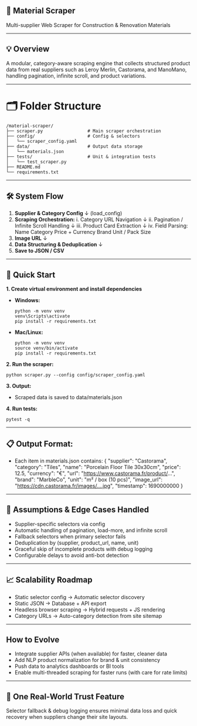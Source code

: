 ## 🧱 Material Scraper
Multi-supplier Web Scraper for Construction & Renovation Materials

---

## 💡 Overview
A modular, category-aware scraping engine that collects structured product data 
from real suppliers such as Leroy Merlin, Castorama, and ManoMano, 
handling pagination, infinite scroll, and product variations.

---

# 🗂 Folder Structure
```
/material-scraper/
├── scraper.py                 # Main scraper orchestration
├── config/                    # Config & selectors
│   └── scraper_config.yaml
├── data/                      # Output data storage
│   └── materials.json
├── tests/                     # Unit & integration tests
│   └── test_scraper.py
├── README.md
└── requirements.txt
```

---

## 🛠 System Flow

1. **Supplier & Category Config**
             ↓ (load_config)
2. **Scraping Orchestration:**
i.  Category URL Navigation
             ↓
ii. Pagination / Infinite Scroll Handling
             ↓
iii. Product Card Extraction
             ↓
iv.  Field Parsing:
    Name
    Category
    Price + Currency
    Brand
    Unit / Pack Size
3. **Image URL**
         ↓
4. **Data Structuring & Deduplication**
         ↓
5. **Save to JSON / CSV**

---

## 🚀 Quick Start
**1. Create virtual environment and install dependencies**

- **Windows:**
  ```
  python -m venv venv
  venv\Scripts\activate
  pip install -r requirements.txt
  ```

- **Mac/Linux:**
  ```
  python -m venv venv
  source venv/bin/activate
  pip install -r requirements.txt
  ```
**2. Run the scraper:**
```
python scraper.py --config config/scraper_config.yaml
```

**3. Output:**
- Scraped data is saved to data/materials.json

**4. Run tests:**
```
pytest -q
```

---

## 📋 Output Format:
- Each item in materials.json contains:
{
  "supplier": "Castorama",
  "category": "Tiles",
  "name": "Porcelain Floor Tile 30x30cm",
  "price": 12.5,
  "currency": "€",
  "url": "https://www.castorama.fr/product/...",
  "brand": "MarbleCo",
  "unit": "m² / box (10 pcs)",
  "image_url": "https://cdn.castorama.fr/images/....jpg",
  "timestamp": 1690000000
}

---

## 📌 Assumptions & Edge Cases Handled
- Supplier-specific selectors via config
- Automatic handling of pagination, load-more, and infinite scroll
- Fallback selectors when primary selector fails
- Deduplication by (supplier, product_url, name, unit)
- Graceful skip of incomplete products with debug logging
- Configurable delays to avoid anti-bot detection

---

## 📈 Scalability Roadmap
- Static selector config → Automatic selector discovery
- Static JSON → Database + API export
- Headless browser scraping → Hybrid requests + JS rendering
- Category URLs → Auto-category detection from site sitemap

---

## How to Evolve
- Integrate supplier APIs (when available) for faster, cleaner data
- Add NLP product normalization for brand & unit consistency
- Push data to analytics dashboards or BI tools
- Enable multi-threaded scraping for faster runs (with care for rate limits)

---

## 📌 One Real-World Trust Feature
Selector fallback & debug logging ensures minimal data loss 
and quick recovery when suppliers change their site layouts.
